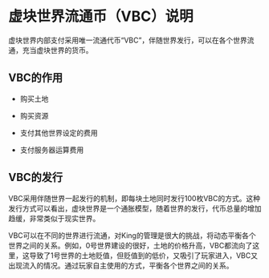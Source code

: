 # 虚块世界流通币（VBC）说明

虚块世界内部支付采用唯一流通代币“VBC”，伴随世界发行，可以在各个世界流通，充当虚块世界的货币。



## VBC的作用

* 购买土地

* 购买资源

* 支付其他世界设定的费用

* 支付服务器运算费用

  

## VBC的发行

VBC采用伴随世界一起发行的机制，即每块土地同时发行100枚VBC的方式。这种发行方式可以看出，虚块世界是一个通胀模型，随着世界的发行，代币总量的增加趋缓，非常类似于现实世界。

VBC可以在不同的世界进行流通，对King的管理是很大的挑战，将动态平衡各个世界之间的关系。例如，0号世界建设的很好，土地的价格升高，VBC都流向了这里，这导致了1号世界的土地贬值，但贬值到的低价，又吸引了玩家进入，VBC又出现流入的情况。通过玩家自主使用的方式，平衡各个世界之间的关系。
